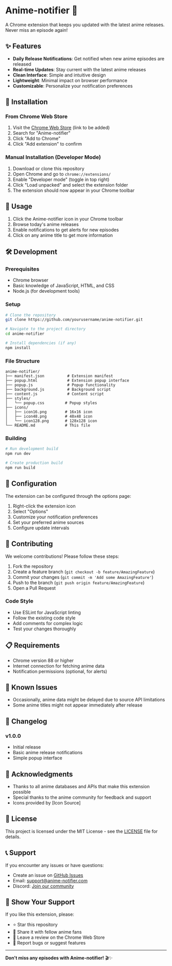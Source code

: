 # Anime-notifier 🎌

A Chrome extension that keeps you updated with the latest anime releases. Never miss an episode again!

## ✨ Features

- **Daily Release Notifications**: Get notified when new anime episodes are released
- **Real-time Updates**: Stay current with the latest anime releases
- **Clean Interface**: Simple and intuitive design
- **Lightweight**: Minimal impact on browser performance
- **Customizable**: Personalize your notification preferences

## 🚀 Installation

### From Chrome Web Store
1. Visit the [Chrome Web Store](https://chrome.google.com/webstore) (link to be added)
2. Search for "Anime-notifier"
3. Click "Add to Chrome"
4. Click "Add extension" to confirm

### Manual Installation (Developer Mode)
1. Download or clone this repository
2. Open Chrome and go to `chrome://extensions/`
3. Enable "Developer mode" (toggle in top right)
4. Click "Load unpacked" and select the extension folder
5. The extension should now appear in your Chrome toolbar

## 📱 Usage

1. Click the Anime-notifier icon in your Chrome toolbar
2. Browse today's anime releases
3. Enable notifications to get alerts for new episodes
4. Click on any anime title to get more information

## 🛠️ Development

### Prerequisites
- Chrome browser
- Basic knowledge of JavaScript, HTML, and CSS
- Node.js (for development tools)

### Setup
```bash
# Clone the repository
git clone https://github.com/yourusername/anime-notifier.git

# Navigate to the project directory
cd anime-notifier

# Install dependencies (if any)
npm install
```

### File Structure
```
anime-notifier/
├── manifest.json          # Extension manifest
├── popup.html             # Extension popup interface
├── popup.js               # Popup functionality
├── background.js          # Background script
├── content.js             # Content script
├── styles/
│   └── popup.css         # Popup styles
├── icons/
│   ├── icon16.png        # 16x16 icon
│   ├── icon48.png        # 48x48 icon
│   └── icon128.png       # 128x128 icon
└── README.md             # This file
```

### Building
```bash
# Run development build
npm run dev

# Create production build
npm run build
```

## 🔧 Configuration

The extension can be configured through the options page:

1. Right-click the extension icon
2. Select "Options"
3. Customize your notification preferences
4. Set your preferred anime sources
5. Configure update intervals

## 🤝 Contributing

We welcome contributions! Please follow these steps:

1. Fork the repository
2. Create a feature branch (`git checkout -b feature/AmazingFeature`)
3. Commit your changes (`git commit -m 'Add some AmazingFeature'`)
4. Push to the branch (`git push origin feature/AmazingFeature`)
5. Open a Pull Request

### Code Style
- Use ESLint for JavaScript linting
- Follow the existing code style
- Add comments for complex logic
- Test your changes thoroughly

## 📋 Requirements

- Chrome version 88 or higher
- Internet connection for fetching anime data
- Notification permissions (optional, for alerts)

## 🐛 Known Issues

- Occasionally, anime data might be delayed due to source API limitations
- Some anime titles might not appear immediately after release

## 📝 Changelog

### v1.0.0
- Initial release
- Basic anime release notifications
- Simple popup interface

## 🙏 Acknowledgments

- Thanks to all anime databases and APIs that make this extension possible
- Special thanks to the anime community for feedback and support
- Icons provided by [Icon Source]

## 📄 License

This project is licensed under the MIT License - see the [LICENSE](LICENSE) file for details.

## 📞 Support

If you encounter any issues or have questions:

- Create an issue on [GitHub Issues](https://github.com/yourusername/anime-notifier/issues)
- Email: support@anime-notifier.com
- Discord: [Join our community](https://discord.gg/anime-notifier)

## 🌟 Show Your Support

If you like this extension, please:
- ⭐ Star this repository
- 🔄 Share it with fellow anime fans
- 📝 Leave a review on the Chrome Web Store
- 🐛 Report bugs or suggest features

---

**Don't miss any episodes with Anime-notifier!** 🎬✨
